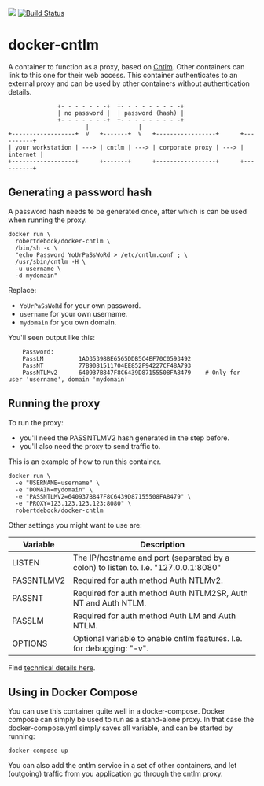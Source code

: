 [![](https://images.microbadger.com/badges/image/robertdebock/docker-cntlm.svg)](http://microbadger.com/images/robertdebock/docker-cntlm "Get your own image badge on microbadger.com") [![Build Status](https://travis-ci.org/robertdebock/docker-cntlm.svg?branch=master)](https://travis-ci.org/robertdebock/docker-cntlm)

# docker-cntlm

A container to function as a proxy, based on [Cntlm](http://cntlm.sourceforge.net). Other containers can link to this one for their web access. This container authenticates to an external proxy and can be used by other containers without authentication details.

```text
              +- - - - - - -+  +- - - - - - - - -+
              | no password |  | password (hash) |
              +- - - - - - -+  +- - - - - - - - -+
                      |              |
+------------------+  V   +-------+  V   +-----------------+      +----------+
| your workstation | ---> | cntlm | ---> | corporate proxy | ---> | internet |
+------------------+      +-------+      +-----------------+      +----------+
```

## Generating a password hash

A password hash needs te be generated once, after which is can be used when running the proxy.

```console
docker run \
  robertdebock/docker-cntlm \
  /bin/sh -c \
  "echo Password YoUrPaSsWoRd > /etc/cntlm.conf ; \
  /usr/sbin/cntlm -H \
  -u username \
  -d mydomain"
```

Replace:
- `YoUrPaSsWoRd` for your own password.
- `username` for your own username.
- `mydomain` for you own domain.

You'll seen output like this:

```text
    Password: 
    PassLM          1AD35398BE6565DDB5C4EF70C0593492
    PassNT          77B9081511704EE852F94227CF48A793
    PassNTLMv2      640937B847F8C6439D87155508FA8479    # Only for user 'username', domain 'mydomain'
```

## Running the proxy

To run the proxy:
- you'll need the PASSNTLMV2 hash generated in the step before.
- you'll also need the proxy to send traffic to.

This is an example of how to run this container.

``` console
docker run \
  -e "USERNAME=username" \
  -e "DOMAIN=mydomain" \
  -e "PASSNTLMV2=640937B847F8C6439D87155508FA8479" \
  -e "PROXY=123.123.123.123:8080" \
  robertdebock/docker-cntlm
```

Other settings you might want to use are:

| Variable| Description |
| --- | --- |
| LISTEN | The IP/hostname and port (separated by a colon) to listen to. I.e. "127.0.0.1:8080" |
| PASSNTLMV2 | Required for auth method Auth NTLMv2. |
| PASSNT | Required for auth method Auth NTLM2SR, Auth NT and Auth NTLM. |
| PASSLM | Required for auth method Auth LM and Auth NTLM. |
| OPTIONS | Optional variable to enable cntlm features. I.e. for debugging: "-v". |

Find [technical details here](http://cntlm.sourceforge.net/cntlm_manual.pdf).

## Using in Docker Compose

You can use this container quite well in a docker-compose. Docker compose can simply be used to run as a stand-alone proxy. In that case the docker-compose.yml simply saves all variable, and can be started by running:

```console
docker-compose up
```

You can also add the cntlm service in a set of other containers, and let (outgoing) traffic from you application go through the cntlm proxy.
